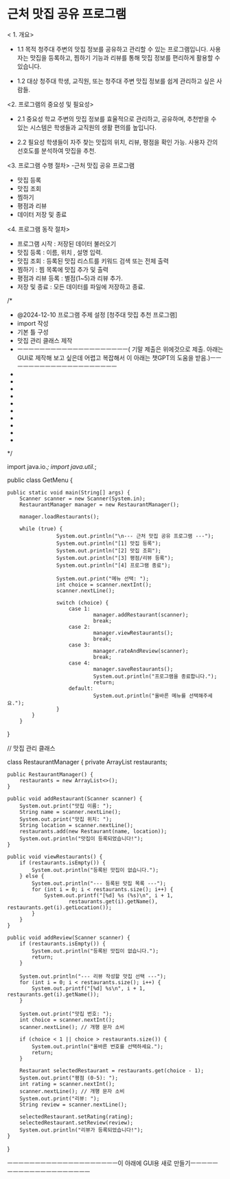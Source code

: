  <finals>

  # 근처 맛집 공유 프로그램

 < 1. 개요>

- 1.1 목적
청주대 주변의 맛집 정보를 공유하고 관리할 수 있는 프로그램입니다.
사용자는 맛집을 등록하고, 찜하기 기능과 리뷰를 통해 맛집 정보를 편리하게 활용할 수 있습니다.

- 1.2 대상
청주대 학생, 교직원, 또는 청주대 주변 맛집 정보를 쉽게 관리하고 싶은 사람들.



<2. 프로그램의 중요성 및 필요성>

- 2.1 중요성
학교 주변의 맛집 정보를 효율적으로 관리하고, 공유하며, 추천받을 수 있는 시스템은 학생들과 교직원의 생활 편의를 높입니다.

- 2.2 필요성
학생들이 자주 찾는 맛집의 위치, 리뷰, 평점을 확인 가능.
사용자 간의 선호도를 분석하여 맛집을 추천.

<3. 프로그램 수행 절차>
-근처 맛집 공유 프로그램

- 맛집 등록
- 맛집 조회
- 찜하기
- 평점과 리뷰
- 데이터 저장 및 종료

<4. 프로그램 동작 절차>
- 프로그램 시작
  : 저장된 데이터 불러오기
- 맛집 등록
  : 이름, 위치 , 설명 입력.
- 맛집 조회
  : 등록된 맛집 리스트를 키워드 검색 또는 전체 출력
- 찜하기
  : 찜 목록에 맛집 추가 및 출력
- 평점과 리뷰 등록
  : 별점(1~5)과 리뷰 추가.
- 저장 및 종료
  : 모든 데이터를 파일에 저장하고 종료.

/*
 * @2024-12-10 프로그램 주제 설정 [청주대 맛집 추천 프로그램]
 * import 작성
 * 기본 틀 구성
 * 맛집 관리 클래스 제작
 * ㅡㅡㅡㅡㅡㅡㅡㅡㅡㅡㅡㅡㅡㅡㅡㅡㅡㅡㅡㅡ( 기말 제출은 위에것으로 제출. 아래는 GUI로 제작해 보고 싶은데 어렵고 복잡해서 이 아래는 챗GPT의 도움을 받음.)ㅡㅡㅡㅡㅡㅡㅡㅡㅡㅡㅡㅡㅡㅡㅡㅡㅡㅡㅡㅡ
 * 
 * 
 * 
 * 
 * 
 * 
 * 
 * 
 * 
 * 
 */








import java.io.*;
import java.util.*;

public class GetMenu {

	public static void main(String[] args) {
		Scanner scanner = new Scanner(System.in);
		RestaurantManager manager = new RestaurantManager();
		
		manager.loadRestaurants();

  		while (true) {
            		System.out.println("\n--- 근처 맛집 공유 프로그램 ---");
            		System.out.println("[1] 맛집 등록");
            		System.out.println("[2] 맛집 조회");
            		System.out.println("[3] 평점/리뷰 등록");
            		System.out.println("[4] 프로그램 종료");

            		System.out.print("메뉴 선택: ");
            		int choice = scanner.nextInt();
            		scanner.nextLine(); 

            		switch (choice) {
                		case 1:
                    			manager.addRestaurant(scanner);
                    			break;
                		case 2:
                    			manager.viewRestaurants();
                    			break;
                		case 3:
                    			manager.rateAndReview(scanner);
                    			break;
                		case 4:
                    			manager.saveRestaurants();
                    			System.out.println("프로그램을 종료합니다.");
                    			return;
                		default:
                    			System.out.println("올바른 메뉴를 선택해주세요.");
            		}
        	}
    	}
}

// 맛집 관리 클래스

class RestaurantManager {
    private ArrayList<Restaurant> restaurants;

    public RestaurantManager() {
        restaurants = new ArrayList<>();
    }

    public void addRestaurant(Scanner scanner) {
        System.out.print("맛집 이름: ");
        String name = scanner.nextLine();
        System.out.print("맛집 위치: ");
        String location = scanner.nextLine();
        restaurants.add(new Restaurant(name, location));
        System.out.println("맛집이 등록되었습니다!");
    }

    public void viewRestaurants() {
        if (restaurants.isEmpty()) {
            System.out.println("등록된 맛집이 없습니다.");
        } else {
            System.out.println("--- 등록된 맛집 목록 ---");
            for (int i = 0; i < restaurants.size(); i++) {
                System.out.printf("[%d] %s (%s)\n", i + 1,
                        restaurants.get(i).getName(), restaurants.get(i).getLocation());
            }
        }
    }

    public void addReview(Scanner scanner) {
        if (restaurants.isEmpty()) {
            System.out.println("등록된 맛집이 없습니다.");
            return;
        }

        System.out.println("--- 리뷰 작성할 맛집 선택 ---");
        for (int i = 0; i < restaurants.size(); i++) {
            System.out.printf("[%d] %s\n", i + 1, restaurants.get(i).getName());
        }

        System.out.print("맛집 번호: ");
        int choice = scanner.nextInt();
        scanner.nextLine(); // 개행 문자 소비

        if (choice < 1 || choice > restaurants.size()) {
            System.out.println("올바른 번호를 선택하세요.");
            return;
        }

        Restaurant selectedRestaurant = restaurants.get(choice - 1);
        System.out.print("평점 (0-5): ");
        int rating = scanner.nextInt();
        scanner.nextLine(); // 개행 문자 소비
        System.out.print("리뷰: ");
        String review = scanner.nextLine();

        selectedRestaurant.setRating(rating);
        selectedRestaurant.setReview(review);
        System.out.println("리뷰가 등록되었습니다!");
    }
}

ㅡㅡㅡㅡㅡㅡㅡㅡㅡㅡㅡㅡㅡㅡㅡㅡㅡㅡㅡㅡ이 아래에 GUI용 새로 만들기ㅡㅡㅡㅡㅡㅡㅡㅡㅡㅡㅡㅡㅡㅡㅡㅡㅡㅡㅡㅡ
